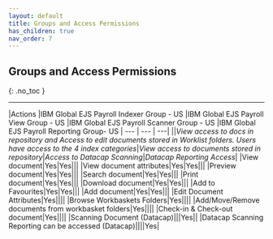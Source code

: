 ```yaml
---
layout: default
title: Groups and Access Permissions
has_children: true
nav_order: 7
---
```


## Groups and Access Permissions
{: .no_toc }

---


<div class="code-example" markdown="1">

   |Actions |IBM Global EJS Payroll Indexer Group - US |IBM Global EJS Payroll View Group - US |IBM Global EJS Payroll Scanner Group - US |IBM Global EJS Payroll Reporting Group- US |
   --- | --- | ---|
   ||*View access to docs in repository and Access to edit documents stored in Worklist folders.  Users have access to the 4 index categories*|*View access to documents stored in repository*|*Access to Datacap Scanning*|*Datacap Reporting Access*|
   |View document|Yes|Yes|||
   |View document attributes|Yes|Yes|||
   |Preview document|Yes|Yes|||
   |Search document|Yes|Yes|||
   |Print document|Yes|Yes|||
   |Download document|Yes|Yes|||
   |Add to Favourites|Yes|Yes|||
   |Add document|Yes|Yes|||
   |Edit Document Attributes|Yes||||
   |Browse Workbaskets Folders|Yes||||
   |Add/Move/Remove documents from workbasket folders|Yes||||
   |Check-in & Check-out document|Yes||||
   |Scanning Document (Datacap)|||Yes||
   |Datacap Scanning Reporting can be accessed (Datacap)||||Yes|

</div>